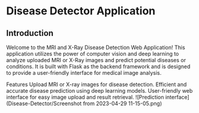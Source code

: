 # Disease Detector Application
## Introduction
Welcome to the MRI and X-Ray Disease Detection Web Application! This application utilizes the power of computer vision and deep learning to analyze uploaded MRI or X-Ray images and predict potential diseases or conditions. It is built with Flask as the backend framework and is designed to provide a user-friendly interface for medical image analysis.

Features
Upload MRI or X-ray images for disease detection.
Efficient and accurate disease prediction using deep learning models.
User-friendly web interface for easy image upload and result retrieval.
![Prediction interface] (Disease-Detector/Screenshot from 2023-04-29 11-15-05.png)
